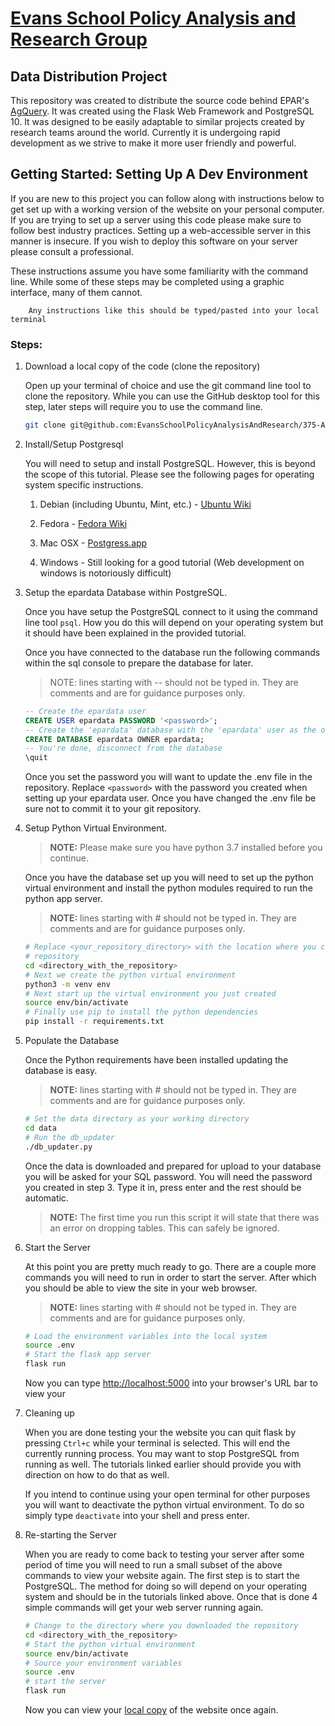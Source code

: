 #   [Evans School Policy Analysis and Research Group][epar]
##  Data Distribution Project

This repository was created to distribute the source code behind 
EPAR's [AgQuery][agq]. It was created using the  Flask Web Framework 
and PostgreSQL 10. It was designed to be easily adaptable to similar projects
created by research teams around the world. Currently it is undergoing rapid
development as we strive to make it more user friendly and powerful. 

##  Getting Started: Setting Up A Dev Environment

If you are new to this project you can follow along with instructions below to
get set up with a working version of the website on your personal computer. If 
you are trying to set up a server using this code please make sure to follow
best industry practices. Setting up a web-accessible server in this manner is insecure. If you wish to deploy this software on your server please consult a 
professional.

These instructions assume you have some familiarity with the command line. 
While some of these steps may be completed using a graphic interface, many of 
them cannot. 
```
    Any instructions like this should be typed/pasted into your local terminal
```

### Steps:

1. Download a local copy of the code (clone the repository)
   
   Open up your terminal of choice and use the git command line tool to clone
   the repository. While you can use the GitHub desktop tool for this step, 
   later steps will require you to use the command line. 

   ```sh 
   git clone git@github.com:EvansSchoolPolicyAnalysisAndResearch/375-AgQuery.git
   ```

2. Install/Setup Postgresql

   You will need to setup and install PostgreSQL. However, this is beyond 
   the scope of  this tutorial. Please see the following pages for operating
   system specific instructions. 

   1. Debian (including Ubuntu, Mint, etc.) - [Ubuntu Wiki][ubuntu]

   2. Fedora - [Fedora Wiki][fedora]

   3. Mac OSX - [Postgress.app][osx]

   4. Windows - Still looking for a good tutorial (Web development on windows
      is notoriously difficult)

3. Setup the epardata Database within PostgreSQL.

   Once you have setup the PostgreSQL connect to it using the command line tool
   `psql`. How you do this will depend on your operating system but it should
   have been explained in the provided tutorial. 

   Once you have connected to the database run the following commands within
   the sql console to prepare the database for later. 

   > NOTE: lines starting with -- should not be typed in. They are comments and
   > are for guidance purposes only. 

   ```sql
   -- Create the epardata user
   CREATE USER epardata PASSWORD '<password>';
   -- Create the 'epardata' database with the 'epardata' user as the owner.
   CREATE DATABASE epardata OWNER epardata;
   -- You're done, disconnect from the database
   \quit
   ```
   Once you set the password you will want to update the .env file in the
   repository. Replace `<password>` with the password you created when setting
   up your epardata user. Once  you have changed the .env file be sure not to 
   commit it to your git repository.



4. Setup Python Virtual Environment.
  
   > __NOTE:__ Please make sure you have python 3.7 installed before you 
   > continue.


   Once you have the database set up you will need to set up the python virtual
   environment and install the python modules required to run the 
   python app server. 
 
   > __NOTE:__ lines starting with # should not be typed in. They are comments 
   > and are for guidance purposes only. 

   ```sh
   # Replace <your_repository_directory> with the location where you cloned this
   # repository
   cd <directory_with_the_repository>
   # Next we create the python virtual environment
   python3 -m venv env
   # Next start up the virtual environment you just created
   source env/bin/activate
   # Finally use pip to install the python dependencies
   pip install -r requirements.txt
   ```

5. Populate the Database

   Once the Python requirements have been installed updating the database is
   easy. 

   > __NOTE:__ lines starting with # should not be typed in. They are comments 
   > and are for guidance purposes only. 
   ```sh
   # Set the data directory as your working directory
   cd data
   # Run the db_updater
   ./db_updater.py
   ```

   Once the data is downloaded and prepared for upload to your database you will
   be asked for your SQL password. You will need the password you created in 
   step 3. Type it in, press enter and the rest should be automatic.

   > __NOTE:__ The first time you run this script it will state that there was
   > an error on dropping tables. This can safely be ignored.

6. Start the Server
   
   At this point you are pretty much ready to go. There are a couple more 
   commands you will need to run in order to start the server. After which 
   you should be able to view the site in your web browser.

   > __NOTE:__ lines starting with # should not be typed in. They are comments 
   > and are for guidance purposes only. 

   ```sh
   # Load the environment variables into the local system
   source .env
   # Start the flask app server
   flask run
   ```

   Now you can type [http://localhost:5000][local] into your browser's URL bar
   to view your 

7. Cleaning up 

   When you are done testing your the website you can quit flask by pressing 
   `Ctrl+c` while your terminal is selected. This will end the currently running
   process. You may want to stop PostgreSQL from running as well. The tutorials
   linked earlier should provide you with direction on how to do that as well.

   If you intend to continue using your open terminal for other purposes you
   will want to deactivate the python virtual environment. To do so simply type
   `deactivate` into your shell and press enter.

8. Re-starting the Server
   
   When you are ready to come back to testing your server after some period of time you will need to run a small subset of the above commands to view your
   website again. The first step is to start the PostgreSQL. The method for 
   doing so will depend on your operating system and should be in the tutorials
   linked above. Once that is done 4 simple commands will get your web server
   running again.

   ```sh
   # Change to the directory where you downloaded the repository
   cd <directory_with_the_repository>
   # Start the python virtual environment
   source env/bin/activate
   # Source your environment variables
   source .env
   # start the server
   flask run
   ```
   Now you can view your [local copy][local] of the website once again.


[epar]:     https://evans.uw.edu/policy-impact/epar
[agq]:      https://www.agquery.org
[ubuntu]:   https://help.ubuntu.com/lts/serverguide/postgresql.html
[fedora]:   https://fedoraproject.org/wiki/PostgreSQL
[osx]:      https://postgresapp.com/
[win]:      https://www.postgresql.org/download/windows/
[data]:     https://evans.uw.edu/policy-impact/epar/agricultural-development-data-curation
[sheet]:    https://github.com/EvansSchoolPolicyAnalysisAndResearch/335_Data-Dissemination/raw/master/EPAR_UW_335_AgDev_Indicator_Estimates.xlsx 
[local]:    http://localhost:5000
